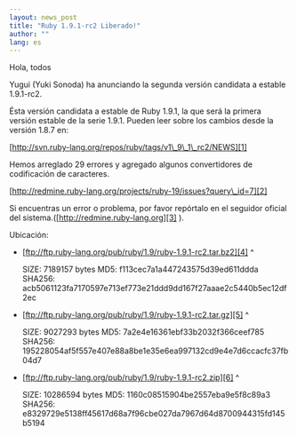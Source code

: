 ```yaml
---
layout: news_post
title: "Ruby 1.9.1-rc2 Liberado!"
author: ""
lang: es
---
```


Hola, todos

Yugui (Yuki Sonoda) ha anunciando la segunda versión candidata a estable
1.9.1-rc2.

Ésta versión candidata a estable de Ruby 1.9.1, la que será la primera
versión estable de la serie 1.9.1. Pueden leer sobre los cambios desde
la versión 1.8.7 en:

[http://svn.ruby-lang.org/repos/ruby/tags/v1\_9\_1\_rc2/NEWS][1]

Hemos arreglado 29 errores y agregado algunos convertidores de
codificación de caracteres.

[http://redmine.ruby-lang.org/projects/ruby-19/issues?query\_id=7][2]

Si encuentras un error o problema, por favor repórtalo en el seguidor
oficial del sistema.([http://redmine.ruby-lang.org][3] ).

Ubicación:

* [ftp://ftp.ruby-lang.org/pub/ruby/1.9/ruby-1.9.1-rc2.tar.bz2][4]
^

    
     SIZE:   7189157 bytes
     MD5:    f113cec7a1a447243575d39ed611ddda
     SHA256: acb5061123fa7170597e713ef773e21ddd9dd167f27aaae2c5440b5ec12df2ec

* [ftp://ftp.ruby-lang.org/pub/ruby/1.9/ruby-1.9.1-rc2.tar.gz][5]
^

    
     SIZE:   9027293 bytes
     MD5:    7a2e4e16361ebf33b2032f366ceef785
     SHA256: 195228054af5f557e407e88a8be1e35e6ea997132cd9e4e7d6ccacfc37fb04d7

* [ftp://ftp.ruby-lang.org/pub/ruby/1.9/ruby-1.9.1-rc2.zip][6]
^

    
     SIZE:   10286594 bytes
     MD5:    1160c08515904be2557eba9e5f8c89a3
     SHA256: e8329729e5138ff45617d68a7f96cbe027da7967d64d8700944315fd145b5194



[1]: http://svn.ruby-lang.org/repos/ruby/tags/v1_9_1_rc2/NEWS 
[2]: http://redmine.ruby-lang.org/projects/ruby-19/issues?query_id=7 
[3]: http://redmine.ruby-lang.org 
[4]: ftp://ftp.ruby-lang.org/pub/ruby/1.9/ruby-1.9.1-rc2.tar.bz2 
[5]: ftp://ftp.ruby-lang.org/pub/ruby/1.9/ruby-1.9.1-rc2.tar.gz 
[6]: ftp://ftp.ruby-lang.org/pub/ruby/1.9/ruby-1.9.1-rc2.zip 
